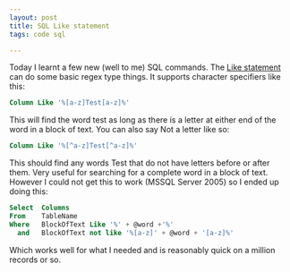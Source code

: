 ```yaml
---
layout: post
title: SQL Like statement
tags: code sql

---
```


Today I learnt a few new (well to me) SQL commands.  The [Like statement][ddart-like] can do some basic regex type things.  It supports character specifiers like this:

```sql
Column Like '%[a-z]Test[a-z]%'
```

This will find the word test as long as there is a letter at either end of the word in a block of text.  You can also say Not a letter like so:

```sql
Column Like '%[^a-z]Test[^a-z]%'
```

This should find any words Test that do not have letters before or after them. Very useful for searching for a complete word in a block of text.  However I could not get this to work (MSSQL Server 2005) so I ended up doing this:

```sql
Select 	Columns
From	TableName
Where	BlockOfText Like '%' + @word +'%'
  and	BlockOfText not like '%[a-z]' + @word + '[a-z]%'
```

Which works well for what I needed and is reasonably quick on a million records or so.

[ddart-like]: http://doc.ddart.net/mssql/sql70/la-lz_2.htm
